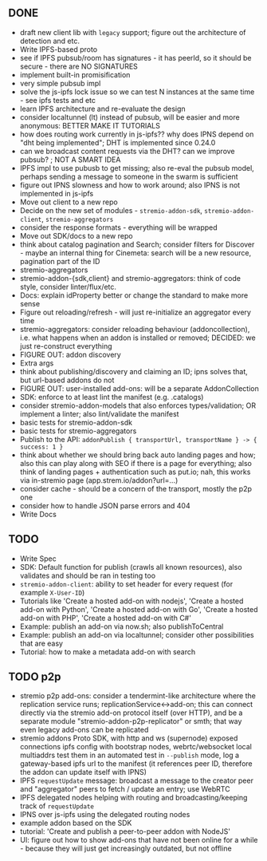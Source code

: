 ## DONE

* draft new client lib with `legacy` support; figure out the architecture of detection and etc.
* Write IPFS-based proto
* see if IPFS pubsub/room has signatures - it has peerId, so it should be secure - there are NO SIGNATURES
* implement built-in promisification
* very simple pubsub impl
* solve the js-ipfs lock issue so we can test N instances at the same time - see ipfs tests and etc
* learn IPFS architecture and re-evaluate the design
* consider localtunnel (lt) instead of pubsub, will be easier and more anonymous: BETTER MAKE IT TUTORIALS
* how does routing work currently in js-ipfs?? why does IPNS depend on "dht being implemented"; DHT is implemented since 0.24.0
* can we broadcast content requests via the DHT? can we improve pubsub? ; NOT A SMART IDEA
* IPFS impl to use pubusb to get missing; also re-eval the pubsub model, perhaps sending a message to someone in the swarm is sufficient
* figure out IPNS slowness and how to work around; also IPNS is not implemented in js-ipfs
* Move out client to a new repo
* Decide on the new set of modules - `stremio-addon-sdk`, `stremio-addon-client`, `stremio-aggregators`
* consider the response formats - everything will be wrapped
* Move out SDK/docs to a new repo
* think about catalog pagination and Search; consider filters for Discover - maybe an internal thing for Cinemeta: search will be a new resource, pagination part of the ID
* stremio-aggregators
* stremio-addon-{sdk,client} and stremio-aggregators: think of code style, consider linter/flux/etc.
* Docs: explain idProperty better or change the standard to make more sense
* Figure out reloading/refresh - will just re-initialize an aggregator every time
* stremio-aggregators: consider reloading behaviour (addoncollection), i.e. what happens when an addon is installed or removed; DECIDED: we just re-construct everything
* FIGURE OUT: addon discovery
* Extra args
* think about publishing/discovery and claiming an ID; ipns solves that, but url-based addons do not
* FIGURE OUT: user-installed add-ons: will be a separate AddonCollection
* SDK: enforce to at least lint the manifest (e.g. .catalogs)
* consider stremio-addon-models that also enforces types/validation; OR implement a linter; also lint/validate the manifest
* basic tests for stremio-addon-sdk
* basic tests for stremio-aggregators
* Publish to the API: `addonPublish { transportUrl, transportName } -> { success: 1 }`
* think about whether we should bring back auto landing pages and how; also this can play along with SEO if there is a page for everything; also think of landing pages + authentication such as put.io; nah, this works via in-stremio page (app.strem.io/addon?url=...)
* consider cache - should be a concern of the transport, mostly the p2p one
* consider how to handle JSON parse errors and 404
* Write Docs

## TODO

* Write Spec
* SDK: Default function for publish (crawls all known resources), also validates and should be ran in testing too
* `stremio-addon-client`: ability to set header for every request (for example `X-User-ID`)
* Tutorials like 'Create a hosted add-on with nodejs', 'Create a hosted add-on with Python', 'Create a hosted add-on with Go', 'Create a hosted add-on with PHP', 'Create a hosted add-on with C#'
* Example: publish an add-on via now.sh; also publishToCentral
* Example: publish an add-on via localtunnel; consider other possibilities that are easy
* Tutorial: how to make a metadata add-on with search

## TODO p2p

* stremio p2p add-ons: consider a tendermint-like architecture where the replication service runs; replicationService<->add-on; this can connect directly via the stremio add-on protocol itself (over HTTP), and be a separate module "stremio-addon-p2p-replicator" or smth; that way even legacy add-ons can be replicated
* stremio addons Proto SDK, with http and ws (supernode) exposed connections
	ipfs config with bootstrap nodes, webrtc/websocket local multiaddrs
	test them in an automated test
	in `--publish` mode, log a gateway-based ipfs url to the manifest (it references peer ID, therefore the addon can update itself with IPNS)
* IPFS `requestUpdate` message: broadcast a message to the creator peer and "aggregator" peers to fetch / update an entry; use WebRTC 
* IPFS delegated nodes helping with routing and broadcasting/keeping track of `requestUpdate`
* IPNS over js-ipfs using the delegated routing nodes
* example addon based on the SDK
* tutorial: 'Create and publish a peer-to-peer addon with NodeJS'
* UI: figure out how to show add-ons that have not been online for a while - because they will just get increasingly outdated, but not offline